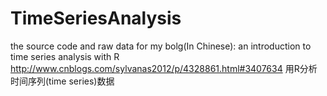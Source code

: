 # TimeSeriesAnalysis

the source code and raw data for my bolg(In Chinese): an introduction to time series analysis with R
http://www.cnblogs.com/sylvanas2012/p/4328861.html#3407634
用R分析时间序列(time series)数据
